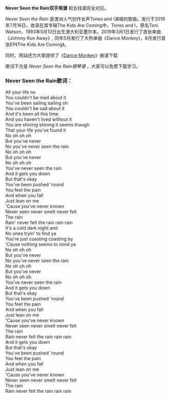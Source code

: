 

**Never Seen the Rain双手简谱** 和五线谱完全对应。

_Never Seen the Rain_ 是澳洲人气创作女声Tones and I演唱的歌曲。发行于2019年7月16日，收录在其专辑The Kids
Are Coming中。Tones and I，原名Toni
Watson，1993年5月13日出生澳大利亚墨尔本。2019年3月1日发行了首张单曲《Johnny Run Away》,
同年5月发行了大热单曲《Dance Monkey》，8月发行首张EP《The Kids Are Coming》。

同时，网站还为大家提供了《[Dance Monkey](Music-10806-Dance-Monkey-Tones-and-I.html "Dance
Monkey")》曲谱下载

歌词下方是 _Never Seen the Rain钢琴谱_ ，大家可以免费下载学习。

### Never Seen the Rain歌词：

All your life no  
You couldn't be mad about it  
You've been sailing sailing oh  
You couldn't be sad about it  
And it's been all this time  
And you haven't lived without it  
You are shining shining it seems though  
That your life you've found it  
No oh oh oh  
But you've never  
No you've never seen the rain  
No oh oh oh  
But you've never  
No oh oh oh  
You've never seen the rain  
And it gets you down  
But that's okay  
You've been pushed 'round  
You feel the pain  
And when you fall  
Just lean on me  
'Cause you've never known  
Never seen never smelt never felt  
The rain  
Rain' never felt the rain rain rain  
It's a cold dark night and  
No ones tryin' to find ya  
You're just coasting coasting by  
'Cause nothing seems to mind ya  
No oh oh oh  
But you've never  
No you've never seen the rain  
No oh oh oh  
But you've never  
No oh oh oh  
You've never seen the rain  
And it gets you down  
But that's okay  
You've been pushed 'round  
You feel the pain  
And when you fall  
Just lean on me  
'Cause you've never known  
Never seen never smelt never felt  
The rain  
Rain never felt the rain rain rain  
And it gets you down  
But that's okay  
You've been pushed 'round  
You feel the pain  
And when you fall  
Just lean on me  
'Cause you've never known  
Never seen never smelt never felt  
The rain  
Rain never felt the rain rain rain

